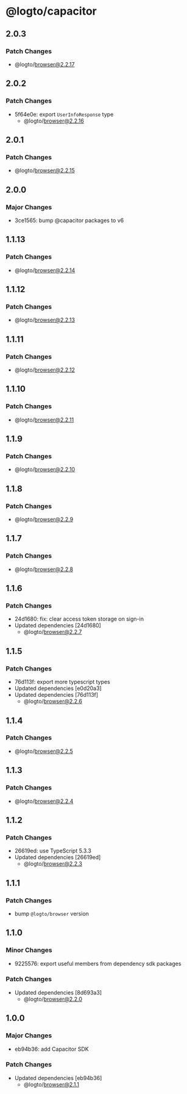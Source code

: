# @logto/capacitor

## 2.0.3

### Patch Changes

- @logto/browser@2.2.17

## 2.0.2

### Patch Changes

- 5f64e0e: export `UserInfoResponse` type
  - @logto/browser@2.2.16

## 2.0.1

### Patch Changes

- @logto/browser@2.2.15

## 2.0.0

### Major Changes

- 3ce1565: bump @capacitor packages to v6

## 1.1.13

### Patch Changes

- @logto/browser@2.2.14

## 1.1.12

### Patch Changes

- @logto/browser@2.2.13

## 1.1.11

### Patch Changes

- @logto/browser@2.2.12

## 1.1.10

### Patch Changes

- @logto/browser@2.2.11

## 1.1.9

### Patch Changes

- @logto/browser@2.2.10

## 1.1.8

### Patch Changes

- @logto/browser@2.2.9

## 1.1.7

### Patch Changes

- @logto/browser@2.2.8

## 1.1.6

### Patch Changes

- 24d1680: fix: clear access token storage on sign-in
- Updated dependencies [24d1680]
  - @logto/browser@2.2.7

## 1.1.5

### Patch Changes

- 76d113f: export more typescript types
- Updated dependencies [e0d20a3]
- Updated dependencies [76d113f]
  - @logto/browser@2.2.6

## 1.1.4

### Patch Changes

- @logto/browser@2.2.5

## 1.1.3

### Patch Changes

- @logto/browser@2.2.4

## 1.1.2

### Patch Changes

- 26619ed: use TypeScript 5.3.3
- Updated dependencies [26619ed]
  - @logto/browser@2.2.3

## 1.1.1

### Patch Changes

- bump `@logto/browser` version

## 1.1.0

### Minor Changes

- 9225576: export useful members from dependency sdk packages

### Patch Changes

- Updated dependencies [8d693a3]
  - @logto/browser@2.2.0

## 1.0.0

### Major Changes

- eb94b36: add Capacitor SDK

### Patch Changes

- Updated dependencies [eb94b36]
  - @logto/browser@2.1.1
